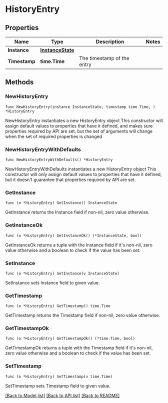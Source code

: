 # HistoryEntry

## Properties

Name | Type | Description | Notes
------------ | ------------- | ------------- | -------------
**Instance** | [**InstanceState**](InstanceState.md) |  | 
**Timestamp** | **time.Time** | The timestamp of the entry | 

## Methods

### NewHistoryEntry

`func NewHistoryEntry(instance InstanceState, timestamp time.Time, ) *HistoryEntry`

NewHistoryEntry instantiates a new HistoryEntry object
This constructor will assign default values to properties that have it defined,
and makes sure properties required by API are set, but the set of arguments
will change when the set of required properties is changed

### NewHistoryEntryWithDefaults

`func NewHistoryEntryWithDefaults() *HistoryEntry`

NewHistoryEntryWithDefaults instantiates a new HistoryEntry object
This constructor will only assign default values to properties that have it defined,
but it doesn't guarantee that properties required by API are set

### GetInstance

`func (o *HistoryEntry) GetInstance() InstanceState`

GetInstance returns the Instance field if non-nil, zero value otherwise.

### GetInstanceOk

`func (o *HistoryEntry) GetInstanceOk() (*InstanceState, bool)`

GetInstanceOk returns a tuple with the Instance field if it's non-nil, zero value otherwise
and a boolean to check if the value has been set.

### SetInstance

`func (o *HistoryEntry) SetInstance(v InstanceState)`

SetInstance sets Instance field to given value.


### GetTimestamp

`func (o *HistoryEntry) GetTimestamp() time.Time`

GetTimestamp returns the Timestamp field if non-nil, zero value otherwise.

### GetTimestampOk

`func (o *HistoryEntry) GetTimestampOk() (*time.Time, bool)`

GetTimestampOk returns a tuple with the Timestamp field if it's non-nil, zero value otherwise
and a boolean to check if the value has been set.

### SetTimestamp

`func (o *HistoryEntry) SetTimestamp(v time.Time)`

SetTimestamp sets Timestamp field to given value.



[[Back to Model list]](../README.md#documentation-for-models) [[Back to API list]](../README.md#documentation-for-api-endpoints) [[Back to README]](../README.md)


